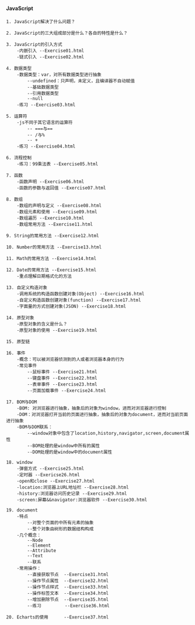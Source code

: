 #### JavaScript

    1. JavaScript解决了什么问题？

    2. JavaScript的三大组成部分是什么？各自的特性是什么？

    3. JavaScript的引入方式
        -内嵌引入 --Exercise01.html
        -链式引入 --Exercise02.html

    4. 数据类型
        -数据类型：var，对所有数据类型进行抽象
            --undefined：只声明，未定义，且编译器不自动赋值
            --基础数据类型
            --引用数据类型
            --null
        -练习 --Exercise03.html
    
    5. 运算符
        -js不同于其它语言的运算符
            -- ===与==
            -- /与%  
            -- +
        -练习 --Exercise04.html

    6. 流程控制
        -练习：99乘法表 --Exercise05.html

    7. 函数
        -函数声明 --Exercise06.html
        -函数的参数与返回值 --Exercise07.html

    8. 数组
        -数组的声明与定义 --Exercise08.html
        -数组元素和使用 --Exercise09.html
        -数组遍历 --Exercise10.html
        -数组常用方法 --Exercise11.html

    9. String的常用方法 --Exercise12.html

    10. Number的常用方法 --Exercise13.html

    11. Math的常用方法 --Exercise14.html

    12. Date的常用方法 --Exercise15.html
        -重点理解日期格式化的方法

    13. 自定义构造对象
        -调用系统的构造函数创建对象(Object) --Exercise16.html
        -自定义构造函数创建对象(function) --Exercise17.html
        -字面量的方式创建对象(JSON) --Exercise18.html

    14. 原型对象
        -原型对象的含义是什么？
        -原型对象的使用 --Exercise19.html

    15. 原型链

    16. 事件
        -概念：可以被浏览器侦测到的人或者浏览器本身的行为
        -常见事件
            --鼠标事件 --Exercise21.html
            --键盘事件 --Exercise22.html
            --表单事件 --Exercise23.html
            --页面加载事件 --Exercise24.html

    17. BOM与DOM
        -BOM: 对浏览器进行抽象，抽象后的对象为window，进而对浏览器进行控制
        -DOM：对浏览器打开当前的页面进行抽象，抽象后的对象为document，进而对当前页面进行抽象
        -BOM与DOM联系：
            --window对象中包含了location,history,navigator,screen,document属性
            --BOM处理的是window中所有的属性
            --DOM处理的是window中的document属性

    18. window
        -弹窗方式 --Exercise25.html
        -定时器 --Exericse26.html
        -open和close --Exercise27.html
        -location:浏览器上URL地址栏 --Exercise28.html
        -history:浏览器访问历史记录 --Exercise29.html
        -screen:屏幕&&navigator:浏览器软件 --Exercise30.html

    19. document
        -特点
            --对整个页面的中所有元素的抽象
            --整个对象由树形的数据结构构成
        -几个概念：
            --Node
            --Element
            --Attribute
            --Text
            --联系
        -常用操作：
            --直接获取节点  --Exercise31.html
            --操作节点属性  --Exercise32.html
            --操作节点样式  --Exercise33.html
            --操作标签文本  --Exercise34.html
            --增加删除节点  --Exercise35.html
            --练习         --Exercise36.html
    
    20. Echarts的使用      --Exercise37.html